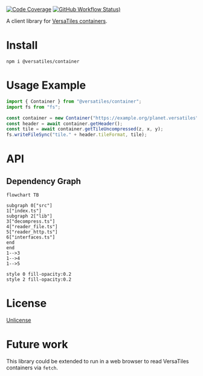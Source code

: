 [![Code Coverage](https://codecov.io/gh/versatiles-org/node-versatiles/branch/main/graph/badge.svg?token=IDHAI13M0K)](https://codecov.io/gh/versatiles-org/node-versatiles)
[![GitHub Workflow Status)](https://img.shields.io/github/actions/workflow/status/versatiles-org/node-versatiles-container/ci.yml)](https://github.com/versatiles-org/node-versatiles-container/actions/workflows/ci.yml)

A client library for [VersaTiles containers](https://github.com/versatiles-org/versatiles-spec).

# Install

`npm i @versatiles/container`

# Usage Example

```js
import { Container } from "@versatiles/container";
import fs from "fs";

const container = new Container("https://example.org/planet.versatiles");
const header = await container.getHeader();
const tile = await container.getTileUncompressed(z, x, y);
fs.writeFileSync("tile." + header.tileFormat, tile);
```

# API

## Dependency Graph

<!--- This chapter is generated automatically --->

```mermaid
flowchart TB

subgraph 0["src"]
1["index.ts"]
subgraph 2["lib"]
3["decompress.ts"]
4["reader_file.ts"]
5["reader_http.ts"]
6["interfaces.ts"]
end
end
1-->3
1-->4
1-->5

style 0 fill-opacity:0.2
style 2 fill-opacity:0.2
```

# License

[Unlicense](./LICENSE.md)

# Future work

This library could be extended to run in a web browser to read VersaTiles containers via `fetch`.
